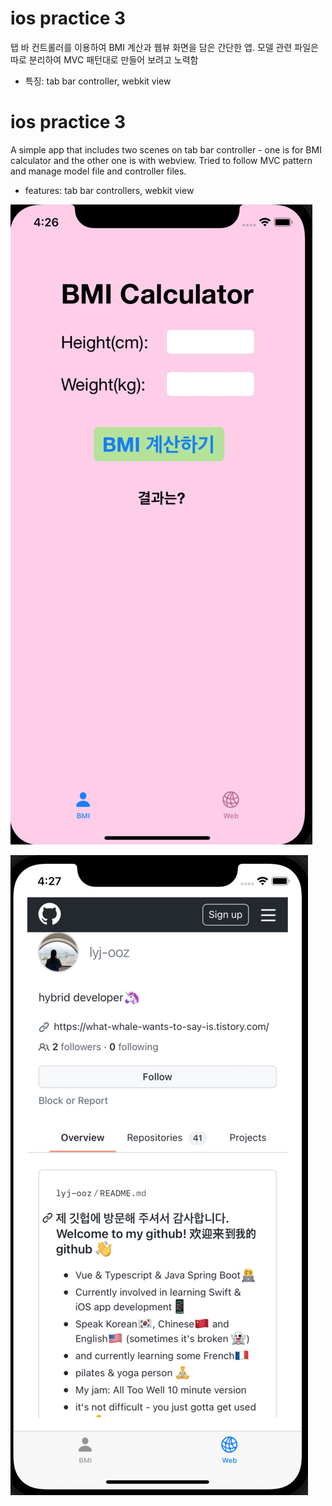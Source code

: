 # ios practice 3
탭 바 컨트롤러를 이용하여 BMI 계산과 웹뷰 화면을 담은 간단한 앱. 모델 관련 파일은 따로 분리하여 MVC 패턴대로 만들어 보려고 노력함
* 특징: tab bar controller, webkit view

# ios practice 3
A simple app that includes two scenes on tab bar controller - one is for BMI calculator and the other one is with webview. Tried to follow MVC pattern and manage model file and controller files.
* features: tab bar controllers, webkit view

![ios practice 3 screenshot1](https://github.com/lyj-ooz/ex3/blob/master/screenshot%201.png)

![ios practice 3 screenshot2](https://github.com/lyj-ooz/ex3/blob/master/screenshot%202.png)